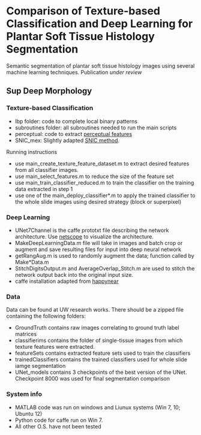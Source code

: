 # Comparison of Texture-based Classification and Deep Learning for Plantar Soft Tissue Histology Segmentation
Semantic segmentation of plantar soft tissue histology images using several machine learning techniques. Publication *under review*



## Sup Deep Morphology
### Texture-based Classification
* lbp folder: code to complete local binary patterns
* subroutines folder: all subroutines needed to run the main scripts
* perceptual: code to extract [perceptual features](https://www.sciencedirect.com/science/article/abs/pii/S0925231214016762?via%3Dihub)
* SNIC_mex: Slightly adapted [SNIC method](https://openaccess.thecvf.com/content_cvpr_2017/papers/Achanta_Superpixels_and_Polygons_CVPR_2017_paper.pdf ). 

Running instructions
* use main_create_texture_feature_dataset.m to extract desired features from all classifier images. 
* use main_select_features.m to reduce the size of the feature set
* use main_train_classifier_reduced.m to train the classifier on the training data extracted in step 1
* use one of the main_deploy_classifier*.m to apply the trained classifier to the whole slide images using desired strategy (block or superpixel)

### Deep Learning
* UNet7Channel is the caffe prototxt file describing the network architecture. Use [netscope](https://dgschwend.github.io/netscope/#/editor) to visualize the architecture. 
* MakeDeepLearningData.m file will take in images and batch crop or augment and save resulting files for input into deep neural network
* getRangAug.m is used to randomly augment the data; function called by Make*Data.m
* StitchDigitsOutput.m and AverageOverlap_Stitch.m are used to stitch the network output back into the original input size. 
* caffe installation adapted from [happynear](https://github.com/happynear/caffe-windows)

### Data
Data can be found at UW research works. There should be a zipped file containing the following folders:
* GroundTruth contains raw images correlating to ground truth label matrices
* classifierims contains the folder of single-tissue images from which texture features were extracted. 
* featureSets contains extracted feature sets used to train the classifiers
* trainedClassifiers contains the trained classifiers used for whole slide iamge segmentation
* UNet_models contains 3 checkpoints of the best version of the UNet. Checkpoint 8000 was used for final segmentation comparison




### System info
* MATLAB code was run on windows and Liunux systems (Win 7, 10; Ubuntu 12)
* Python code for caffe run on Win 7. 
* All other O.S. have not been tested

